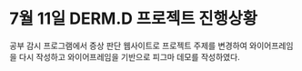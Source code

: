 ﻿# 7월 11일 DERM.D 프로젝트 진행상황

공부 감시 프로그램에서 증상 판단 웹사이트로 프로젝트 주제를 변경하여 와이어프레임을 다시 작성하고 와이어프레임을 기반으로 피그마 데모를 작성하였다.



